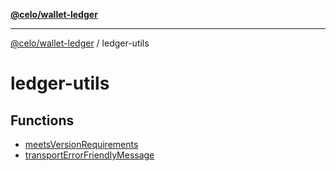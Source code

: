 [**@celo/wallet-ledger**](../README.md)

***

[@celo/wallet-ledger](../README.md) / ledger-utils

# ledger-utils

## Functions

- [meetsVersionRequirements](functions/meetsVersionRequirements.md)
- [transportErrorFriendlyMessage](functions/transportErrorFriendlyMessage.md)
